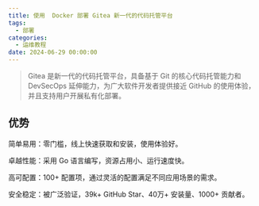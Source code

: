 ```yaml
---
title: 使用  Docker 部署 Gitea 新一代的代码托管平台
tags:
  - 部署
categories:
  - 运维教程
date: 2024-06-29 00:00:00
---
```


> Gitea 是新一代的代码托管平台，具备基于 Git 的核心代码托管能力和 DevSecOps 延伸能力，为广大软件开发者提供接近 GitHub 的使用体验，并且支持用户开展私有化部署。

<!-- more -->

## 优势

简单易用：零门槛，线上快速获取和安装，使用体验好。

卓越性能：采用 Go 语言编写，资源占用小、运行速度快。

高可配置：100+ 配置项，通过灵活的配置满足不同应用场景的需求。

安全稳定：被⼴泛验证，39k+ GitHub Star、40万+ 安装量、1000+ 贡献者。
